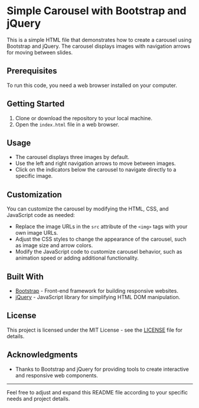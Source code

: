 

# Simple Carousel with Bootstrap and jQuery

This is a simple HTML file that demonstrates how to create a carousel using Bootstrap and jQuery. The carousel displays images with navigation arrows for moving between slides.

## Prerequisites

To run this code, you need a web browser installed on your computer.

## Getting Started

1. Clone or download the repository to your local machine.
2. Open the `index.html` file in a web browser.

## Usage

- The carousel displays three images by default.
- Use the left and right navigation arrows to move between images.
- Click on the indicators below the carousel to navigate directly to a specific image.

## Customization

You can customize the carousel by modifying the HTML, CSS, and JavaScript code as needed:

- Replace the image URLs in the `src` attribute of the `<img>` tags with your own image URLs.
- Adjust the CSS styles to change the appearance of the carousel, such as image size and arrow colors.
- Modify the JavaScript code to customize carousel behavior, such as animation speed or adding additional functionality.

## Built With

- [Bootstrap](https://getbootstrap.com/) - Front-end framework for building responsive websites.
- [jQuery](https://jquery.com/) - JavaScript library for simplifying HTML DOM manipulation.

## License

This project is licensed under the MIT License - see the [LICENSE](LICENSE) file for details.

## Acknowledgments

- Thanks to Bootstrap and jQuery for providing tools to create interactive and responsive web components.

---

Feel free to adjust and expand this README file according to your specific needs and project details.
